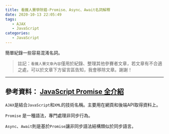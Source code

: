 ```yaml
---
title: 看鐵人賽學除錯-Promise、Async、Await名詞解釋
date: 2020-10-13 22:05:49
tags:
   - AJAX
   - JavaScript
categories:
   - JavaScript
---
```

簡單紀錄一些容易混淆名詞。
> 註記：`看鐵人賽文章內容`僅用於紀錄、整理其他參賽者文章，若文章有不合適之處，可以於文章下方留言區告知，我會移除文章。謝謝！
<!-- more -->
---
參考資料：
[JavaScript Promise 全介紹](https://wcc723.github.io/development/2020/02/16/all-new-promise/)
---
`AJAX`是結合`JavaScript`和`XML`的技術名稱。主要用在網頁和後端API取得資料上。

`Promise` 是一種語法，專門處理非同步行為。

`Async`、`Await`則是基於`Promise`讓非同步語法結構類似於同步語言。